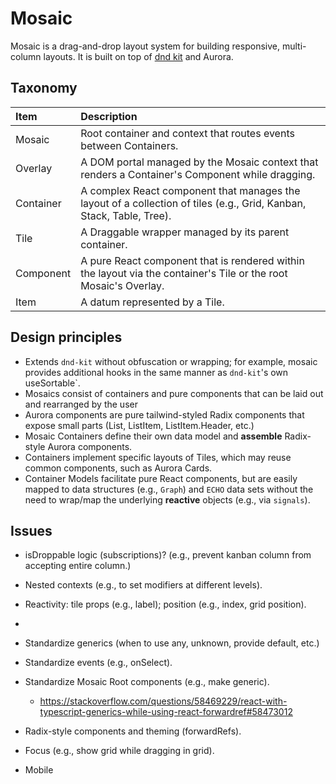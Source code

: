 # Mosaic

Mosaic is a drag-and-drop layout system for building responsive, multi-column layouts. 
It is built on top of [dnd kit](https://dndkit.com/) and Aurora.


## Taxonomy

| Item      | Description                                                                                                          |
|:----------|:---------------------------------------------------------------------------------------------------------------------|
| Mosaic    | Root container and context that routes events between Containers.                                                    |
| Overlay   | A DOM portal managed by the Mosaic context that renders a Container's Component while dragging.                      |
| Container | A complex React component that manages the layout of a collection of tiles (e.g., Grid, Kanban, Stack, Table, Tree). |
| Tile      | A Draggable wrapper managed by its parent container.                                                                 |
| Component | A pure React component that is rendered within the layout via the container's Tile or the root Mosaic's Overlay.     |
| Item      | A datum represented by a Tile.                                                                                       |


## Design principles

- Extends `dnd-kit` without obfuscation or wrapping;
  for example, mosaic provides additional hooks in the same manner as `dnd-kit`'s own useSortable`.
- Mosaics consist of containers and pure components that can be laid out and rearranged by the user
- Aurora components are pure tailwind-styled Radix components that expose small parts (List, ListItem, ListItem.Header, etc.)
- Mosaic Containers define their own data model and __assemble__ Radix-style Aurora components.
- Containers implement specific layouts of Tiles, which may reuse common components, such as Aurora Cards.
- Container Models facilitate pure React components, but are easily mapped to data structures (e.g., `Graph`)
  and `ECHO` data sets without the need to wrap/map the underlying __reactive__ objects (e.g., via `signals`).


## Issues

- isDroppable logic (subscriptions)? (e.g., prevent kanban column from accepting entire column.)
- Nested contexts (e.g., to set modifiers at different levels).
- Reactivity: tile props (e.g., label); position (e.g., index, grid position).
- 
- Standardize generics (when to use any, unknown, provide default, etc.)
- Standardize events (e.g., onSelect).
- Standardize Mosaic Root components (e.g., make generic).
  - https://stackoverflow.com/questions/58469229/react-with-typescript-generics-while-using-react-forwardref#58473012
- Radix-style components and theming (forwardRefs).

- Focus (e.g., show grid while dragging in grid).
- Mobile
